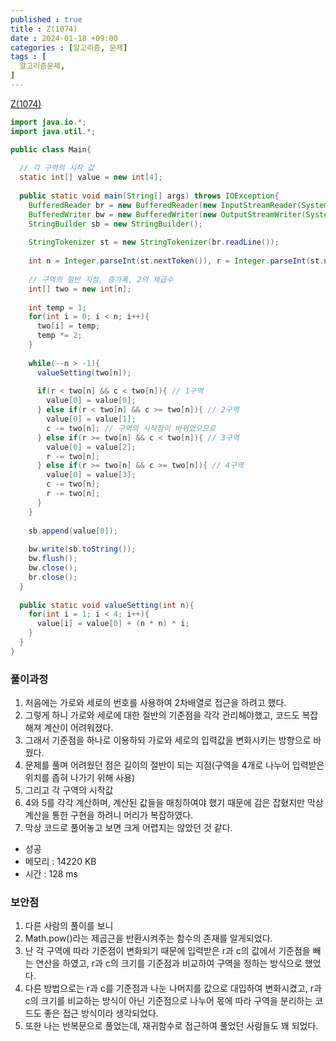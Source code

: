 ```yaml
---
published : true
title : Z(1074)
date : 2024-01-18 +09:00
categories : [알고리즘, 문제]
tags : [
  알고리즘문제,
]
---
```

<!-- ![](/assets/img/Spring/aaaa.png){:style="border:1px solid #eaeaea; border-radius: 7px; padding: 0px;" } -->
<!-- ![](/assets/img/alg/4-1.png){:style="width:1000px" } -->

<a href="https://www.acmicpc.net/problem/1074" target="_blank">Z(1074)</a>

```java
import java.io.*;
import java.util.*;

public class Main{
    
  // 각 구역의 시작 값
  static int[] value = new int[4];
  
  public static void main(String[] args) throws IOException{
    BufferedReader br = new BufferedReader(new InputStreamReader(System.in));
    BufferedWriter bw = new BufferedWriter(new OutputStreamWriter(System.out));
    StringBuilder sb = new StringBuilder();
    
    StringTokenizer st = new StringTokenizer(br.readLine());
    
    int n = Integer.parseInt(st.nextToken()), r = Integer.parseInt(st.nextToken()), c = Integer.parseInt(st.nextToken());
    
    // 구역의 절반 지점, 증가폭, 2의 제곱수
    int[] two = new int[n];
    
    int temp = 1;
    for(int i = 0; i < n; i++){
      two[i] = temp;
      temp *= 2;
    }
    
    while(--n > -1){
      valueSetting(two[n]);
      
      if(r < two[n] && c < two[n]){ // 1구역
        value[0] = value[0];
      } else if(r < two[n] && c >= two[n]){ // 2구역
        value[0] = value[1];
        c -= two[n]; // 구역의 시작점이 바뀌었으므로
      } else if(r >= two[n] && c < two[n]){ // 3구역
        value[0] = value[2];
        r -= two[n];
      } else if(r >= two[n] && c >= two[n]){ // 4구역
        value[0] = value[3];
        c -= two[n];
        r -= two[n];
      }
    }
    
    sb.append(value[0]);
    
    bw.write(sb.toString());
    bw.flush();
    bw.close();
    br.close();
  }
  
  public static void valueSetting(int n){
    for(int i = 1; i < 4; i++){
      value[i] = value[0] + (n * n) * i;
    }
  }
}
```

### 풀이과정
1. 처음에는 가로와 세로의 번호를 사용하여 2차배열로 접근을 하려고 했다. 
2. 그렇게 하니 가로와 세로에 대한 절반의 기준점을 각각 관리해야했고, 코드도 복잡해져 계산이 어려워졌다.
3. 그래서 기준점을 하나로 이용하되 가로와 세로의 입력값을 변화시키는 방향으로 바꿨다.
4. 문제를 풀며 어려웠던 점은 길이의 절반이 되는 지점(구역을 4개로 나누어 입력받은 위치를 좁혀 나가기 위해 사용)
5. 그리고 각 구역의 시작값
6. 4와 5를 각각 계산하며, 계산된 값들을 매칭하여야 했기 때문에 감은 잡혔지만 막상 계산을 통한 구현을 하려니 머리가 복잡하였다.
7. 막상 코드로 풀어놓고 보면 크게 어렵지는 않았던 것 같다.

- 성공
- 메모리 : 14220 KB
- 시간 : 128 ms

### 보안점
1. 다른 사람의 풀이를 보니
2. Math.pow()라는 제곱근을 반환시켜주는 함수의 존재를 알게되었다.
3. 난 각 구역에 따라 기준점이 변화되기 때문에 입력받은 r과 c의 값에서 기준점을 빼는 연산을 하였고, r과 c의 크기를 기준점과 비교하여 구역을 정하는 방식으로 했었다.
4. 다른 방법으로는 r과 c를 기준점과 나눈 나머지를 값으로 대입하여 변화시켰고, r과 c의 크기를 비교하는 방식이 아닌 기준점으로 나누어 몫에 따라 구역을 분리하는 코드도 좋은 접근 방식이라 생각되었다.
5. 또한 나는 반복문으로 풀었는데, 재귀함수로 접근하여 풀었던 사람들도 꽤 되었다.
